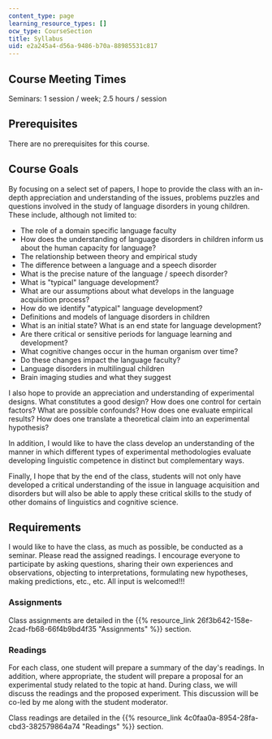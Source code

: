 ```yaml
---
content_type: page
learning_resource_types: []
ocw_type: CourseSection
title: Syllabus
uid: e2a245a4-d56a-9486-b70a-88985531c817
---
```


Course Meeting Times
--------------------

Seminars: 1 session / week; 2.5 hours / session

Prerequisites
-------------

There are no prerequisites for this course.

Course Goals
------------

By focusing on a select set of papers, I hope to provide the class with an in-depth appreciation and understanding of the issues, problems puzzles and questions involved in the study of language disorders in young children. These include, although not limited to:

*   The role of a domain specific language faculty
*   How does the understanding of language disorders in children inform us about the human capacity for language?
*   The relationship between theory and empirical study
*   The difference between a language and a speech disorder
*   What is the precise nature of the language / speech disorder?
*   What is "typical" language development?
*   What are our assumptions about what develops in the language acquisition process?
*   How do we identify "atypical" language development?
*   Definitions and models of language disorders in children
*   What is an initial state? What is an end state for language development?
*   Are there critical or sensitive periods for language learning and development?
*   What cognitive changes occur in the human organism over time?
*   Do these changes impact the language faculty?
*   Language disorders in multilingual children
*   Brain imaging studies and what they suggest

I also hope to provide an appreciation and understanding of experimental designs. What constitutes a good design? How does one control for certain factors? What are possible confounds? How does one evaluate empirical results? How does one translate a theoretical claim into an experimental hypothesis?

In addition, I would like to have the class develop an understanding of the manner in which different types of experimental methodologies evaluate developing linguistic competence in distinct but complementary ways.

Finally, I hope that by the end of the class, students will not only have developed a critical understanding of the issue in language acquisition and disorders but will also be able to apply these critical skills to the study of other domains of linguistics and cognitive science.

Requirements
------------

I would like to have the class, as much as possible, be conducted as a seminar. Please read the assigned readings. I encourage everyone to participate by asking questions, sharing their own experiences and observations, objecting to interpretations, formulating new hypotheses, making predictions, etc., etc. All input is welcomed!!!

### Assignments

Class assignments are detailed in the {{% resource_link 26f3b642-158e-2cad-fb68-66f4b9bd4f35 "Assignments" %}} section.

### Readings

For each class, one student will prepare a summary of the day's readings. In addition, where appropriate, the student will prepare a proposal for an experimental study related to the topic at hand. During class, we will discuss the readings and the proposed experiment. This discussion will be co-led by me along with the student moderator.

Class readings are detailed in the {{% resource_link 4c0faa0a-8954-28fa-cbd3-382579864a74 "Readings" %}} section.